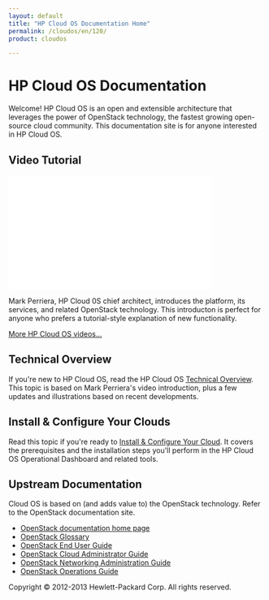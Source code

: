 ```yaml
---
layout: default
title: "HP Cloud OS Documentation Home"
permalink: /cloudos/en/120/
product: cloudos

---
```


# HP Cloud OS Documentation

Welcome! HP Cloud OS is an open and extensible architecture that leverages the power of OpenStack technology, 
the fastest growing open-source cloud community. This documentation site is for anyone interested in HP Cloud OS.

## Video Tutorial

<iframe width="400" height="225" src="//www.youtube.com/embed/Ba2wMPU5tpk" frameborder="0" allowfullscreen> </iframe>

Mark Perriera, HP Cloud 0S chief architect, introduces the platform, its services, and related OpenStack technology. 
This introducton is perfect for anyone who prefers a tutorial-style explanation of new functionality.

[More HP Cloud OS videos...](/cloudos/en/120/videos/)

## Technical Overview

If you're new to HP Cloud OS, read the HP Cloud OS [Technical Overview](/cloudos/en/120/overview/). This topic is 
based on Mark Perriera's video introduction, plus a few updates and illustrations based on recent developments. 

## Install &amp; Configure Your Clouds

Read this topic if you're ready to [Install &amp; Configure Your Cloud](/cloudos/en/120/install/). 
It covers the prerequisites and the installation steps you'll perform in the HP Cloud OS Operational Dashboard and related tools.

## Upstream Documentation

Cloud OS is based on (and adds value to) the OpenStack technology. Refer to the OpenStack documentation site.

* [OpenStack documentation home page](http://docs.openstack.org/)
* [OpenStack Glossary](http://docs.openstack.org/glossary/content/glossary.html)
* [OpenStack End User Guide](http://docs.openstack.org/user-guide/content/index.html)
* [OpenStack Cloud Administrator Guide](http://docs.openstack.org/trunk/openstack-compute/admin/content/index.html)
* [OpenStack Networking Administration Guide](http://docs.openstack.org/trunk/openstack-network/admin/content/index.html)
* [OpenStack Operations Guide](http://docs.openstack.org/trunk/openstack-ops/content/index.html)

Copyright &copy; 2012-2013 Hewlett-Packard Corp. All rights reserved.
